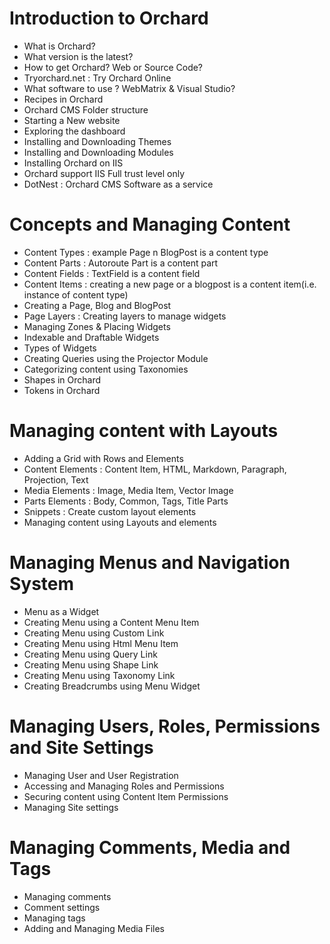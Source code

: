 # Introduction to Orchard

- What is Orchard?
- What version is the latest?
- How to get Orchard? Web or Source Code?
- Tryorchard.net : Try Orchard Online
- What software to use ? WebMatrix & Visual Studio?
- Recipes in Orchard
- Orchard CMS Folder structure
- Starting a New website
- Exploring the dashboard
- Installing and Downloading Themes
- Installing and Downloading Modules
- Installing Orchard on IIS 
- Orchard support IIS Full trust level only
- DotNest : Orchard CMS Software as a service

# Concepts and Managing Content

- Content Types : example Page n BlogPost is a content type
- Content Parts : Autoroute Part is a content part 
- Content Fields : TextField is a content field
- Content Items : creating a new page or a blogpost is a content item(i.e. instance of content type)
- Creating a Page, Blog and BlogPost
- Page Layers : Creating layers to manage widgets
- Managing Zones & Placing Widgets
- Indexable and Draftable Widgets
- Types of Widgets
- Creating Queries using the Projector Module
- Categorizing content using Taxonomies
- Shapes in Orchard
- Tokens in Orchard

# Managing content with Layouts

- Adding a Grid with Rows and Elements
- Content Elements : Content Item, HTML, Markdown, Paragraph, Projection, Text
- Media Elements : Image, Media Item, Vector Image
- Parts Elements : Body, Common, Tags, Title Parts
- Snippets : Create custom layout elements
- Managing content using Layouts and elements

# Managing Menus and Navigation System

- Menu as a Widget
- Creating Menu using a Content Menu Item
- Creating Menu using Custom Link
- Creating Menu using Html Menu Item
- Creating Menu using Query Link
- Creating Menu using Shape Link
- Creating Menu using Taxonomy Link
- Creating Breadcrumbs using Menu Widget

# Managing Users, Roles, Permissions and Site Settings

- Managing User and User Registration
- Accessing and Managing Roles and Permissions
- Securing content using Content Item Permissions
- Managing Site settings

# Managing Comments, Media and Tags

- Managing comments
- Comment settings
- Managing tags
- Adding and Managing Media Files
